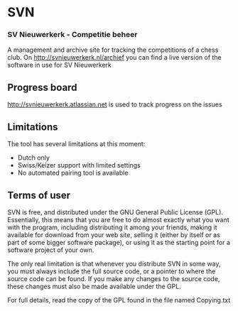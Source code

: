 # SVN
### SV Nieuwerkerk - Competitie beheer
A management and archive site for tracking the competitions of a chess club.
On http://svnieuwerkerk.nl/archief you can find a live version of the software in use for SV Nieuwerkerk

## Progress board
http://svnieuwerkerk.atlassian.net is used to track progress on the issues

## Limitations
The tool has several limitations at this moment:
* Dutch only
* Swiss/Keizer support with limited settings
* No automated pairing tool is available

## Terms of user
SVN is free, and distributed under the GNU General Public License (GPL). Essentially, this means that you are free to do almost exactly what you want with the program, including distributing it among your friends, making it available for download from your web site, selling it (either by itself or as part of some bigger software package), or using it as the starting point for a software project of your own.

The only real limitation is that whenever you distribute SVN in some way, you must always include the full source code, or a pointer to where the source code can be found. If you make any changes to the source code, these changes must also be made available under the GPL.

For full details, read the copy of the GPL found in the file named Copying.txt
